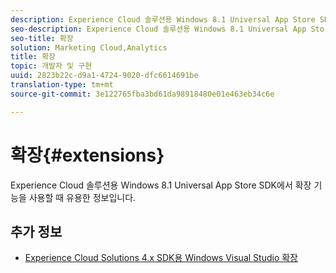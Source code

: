 ```yaml
---
description: Experience Cloud 솔루션용 Windows 8.1 Universal App Store SDK에서 확장 기능을 사용할 때 유용한 정보입니다.
seo-description: Experience Cloud 솔루션용 Windows 8.1 Universal App Store SDK에서 확장 기능을 사용할 때 유용한 정보입니다.
seo-title: 확장
solution: Marketing Cloud,Analytics
title: 확장
topic: 개발자 및 구현
uuid: 2823b22c-d9a1-4724-9020-dfc6614691be
translation-type: tm+mt
source-git-commit: 3e122765fba3bd61da98918480e01e463eb34c6e

---
```



# 확장{#extensions}

Experience Cloud 솔루션용 Windows 8.1 Universal App Store SDK에서 확장 기능을 사용할 때 유용한 정보입니다.

## 추가 정보

+ [Experience Cloud Solutions 4.x SDK용 Windows Visual Studio 확장](/help/windows-appstore/extensions/win-vse-4x.md)
